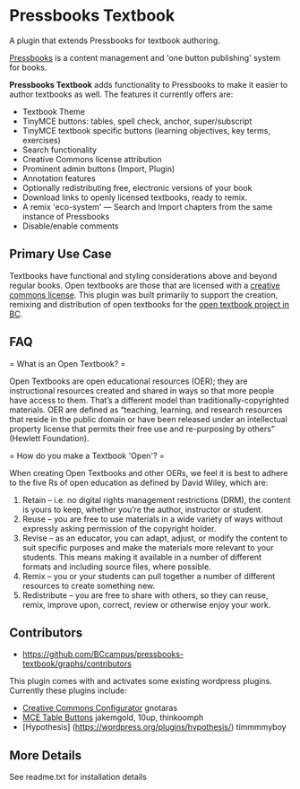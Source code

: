 Pressbooks Textbook
===================

A plugin that extends Pressbooks for textbook authoring.

[Pressbooks](https://github.com/pressbooks/pressbooks) is a content management and 'one button publishing' system for books.

**Pressbooks Textbook** adds functionality to Pressbooks to make it easier to author textbooks as well. The features it currently offers are: 
* Textbook Theme
* TinyMCE buttons: tables, spell check, anchor, super/subscript
* TinyMCE textbook specific buttons (learning objectives, key terms, exercises)
* Search functionality
* Creative Commons license attribution
* Prominent admin buttons (Import, Plugin)
* Annotation features
* Optionally redistributing free, electronic versions of your book
* Download links to openly licensed textbooks, ready to remix.
* A remix 'eco-system' — Search and Import chapters from the same instance of Pressbooks
* Disable/enable comments

Primary Use Case
------------
Textbooks have functional and styling considerations above and beyond regular books. Open textbooks are those that are licensed with a [creative commons license](http://creativecommons.org).
This plugin was built primarily to support the creation, remixing and distribution of open textbooks for the [open textbook project in BC](http://open.bccampus.ca/about-2/).

FAQ
------------

= What is an Open Textbook? =

Open Textbooks are open educational resources (OER); they are instructional resources created and shared in ways so that more people have access to them. 
That’s a different model than traditionally-copyrighted materials. 
OER are defined as “teaching, learning, and research resources that reside in the public domain or have been released under an intellectual property license that permits their free use and re-purposing by others” (Hewlett Foundation).

= How do you make a Textbook 'Open'? = 

When creating Open Textbooks and other OERs, we feel it is best to adhere to the five Rs of open education as defined by David Wiley, which are:

1. Retain – i.e. no digital rights management restrictions (DRM), the content is yours to keep, whether you’re the author, instructor or student.
2. Reuse – you are free to use materials in a wide variety of ways without expressly asking permission of the copyright holder.
3. Revise – as an educator, you can adapt, adjust, or modify the content to suit specific purposes and make the materials more relevant to your students. This means making it available in a number of different formats and including source files, where possible.
4. Remix – you or your students can pull together a number of different resources to create something new.
5. Redistribute – you are free to share with others, so they can reuse, remix, improve upon, correct, review or otherwise enjoy your work.

Contributors
------------
* https://github.com/BCcampus/pressbooks-textbook/graphs/contributors

This plugin comes with and activates some existing wordpress plugins. Currently these plugins include:
* [Creative Commons Configurator](https://github.com/gnotaras/wordpress-creative-commons-configurator) gnotaras 
* [MCE Table Buttons](https://github.com/wp-plugins/mce-table-buttons) jakemgold, 10up, thinkoomph 
* [Hypothesis] (https://wordpress.org/plugins/hypothesis/) timmmmyboy

More Details
------------

See readme.txt for installation details